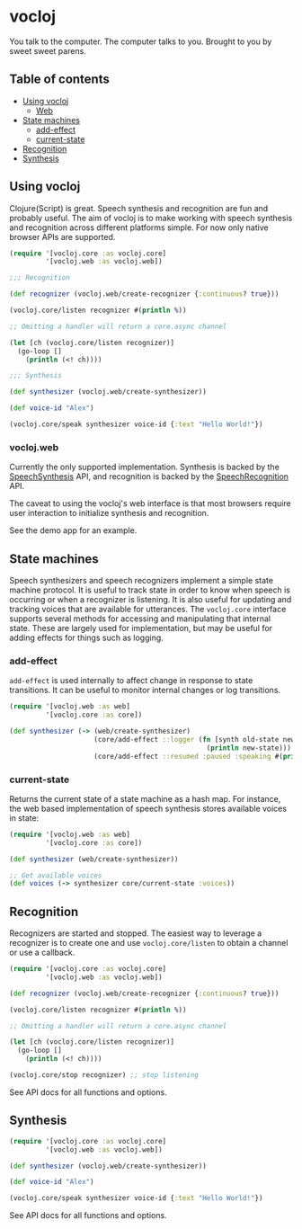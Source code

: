 # vocloj

You talk to the computer. The computer talks to you. Brought to you by
sweet sweet parens.

## Table of contents

- [Using vocloj](#using-vocloj)
    - [Web](#vocloj.web)
- [State machines](#state-machines)
    - [add-effect](#add-effect)
    - [current-state](#current-state)
- [Recognition](#recognition)
- [Synthesis](#synthesis)

## Using vocloj

Clojure(Script) is great. Speech synthesis and recognition are fun and probably useful. The aim of vocloj is to make working with speech synthesis and recognition across different platforms simple. For now only native browser APIs are supported.

```clojure
(require '[vocloj.core :as vocloj.core]
         '[vocloj.web :as vocloj.web])

;;; Recognition

(def recognizer (vocloj.web/create-recognizer {:continuous? true}))

(vocloj.core/listen recognizer #(println %))

;; Omitting a handler will return a core.async channel

(let [ch (vocloj.core/listen recognizer)]
  (go-loop []
    (println (<! ch))))

;;; Synthesis

(def synthesizer (vocloj.web/create-synthesizer))

(def voice-id "Alex")

(vocloj.core/speak synthesizer voice-id {:text "Hello World!"})
```

### vocloj.web

Currently the only supported implementation. Synthesis is backed by the [SpeechSynthesis](https://developer.mozilla.org/en-US/docs/Web/API/SpeechSynthesis) API, and recognition is backed by the [SpeechRecognition](https://developer.mozilla.org/en-US/docs/Web/API/SpeechRecognition) API.

The caveat to using the vocloj's web interface is that most browsers require user interaction to initialize synthesis and recognition.

See the demo app for an example.

## State machines

Speech synthesizers and speech recognizers implement a simple state machine protocol. It is useful
to track state in order to know when speech is occurring or when a recognizer is listening. It is also
useful for updating and tracking voices that are available for utterances. The `vocloj.core` interface
supports several methods for accessing and manipulating that internal state. These are largely used
for implementation, but may be useful for adding effects for things such as logging.

### add-effect

`add-effect` is used internally to affect change in response to state transitions. It can be useful
to monitor internal changes or log transitions.

```clojure
(require '[vocloj.web :as web]
         '[vocloj.core :as core])

(def synthesizer (-> (web/create-synthesizer)
                     (core/add-effect ::logger (fn [synth old-state new-state]
                                                 (println new-state)))
                     (core/add-effect ::resumed :paused :speaking #(println "speaking again"))))
```

### current-state

Returns the current state of a state machine as a hash map. For instance, the web based implementation of speech synthesis stores available voices in state:

```clojure
(require '[vocloj.web :as web]
         '[vocloj.core :as core])

(def synthesizer (web/create-synthesizer))

;; Get available voices 
(def voices (-> synthesizer core/current-state :voices))
```

## Recognition

Recognizers are started and stopped. The easiest way to leverage a recognizer is to create one and use
`vocloj.core/listen` to obtain a channel or use a callback.

```clojure
(require '[vocloj.core :as vocloj.core]
         '[vocloj.web :as vocloj.web])

(def recognizer (vocloj.web/create-recognizer {:continuous? true}))

(vocloj.core/listen recognizer #(println %))

;; Omitting a handler will return a core.async channel

(let [ch (vocloj.core/listen recognizer)]
  (go-loop []
    (println (<! ch))))

(vocloj.core/stop recognizer) ;; stop listening
```

See API docs for all functions and options.

## Synthesis

```clojure
(require '[vocloj.core :as vocloj.core]
         '[vocloj.web :as vocloj.web])

(def synthesizer (vocloj.web/create-synthesizer))

(def voice-id "Alex")

(vocloj.core/speak synthesizer voice-id {:text "Hello World!"})
```

See API docs for all functions and options.
